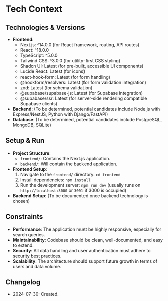 # Tech Context
## Technologies & Versions
- **Frontend**:
  - Next.js: ^14.0.0 (for React framework, routing, API routes)
  - React: ^18.0.0
  - TypeScript: ^5.0.0
  - Tailwind CSS: ^3.0.0 (for utility-first CSS styling)
  - Shadcn UI: Latest (for pre-built, accessible UI components)
  - Lucide React: Latest (for icons)
  - react-hook-form: Latest (for form handling)
  - @hookform/resolvers: Latest (for form validation integration)
  - zod: Latest (for schema validation)
  - @supabase/supabase-js: Latest (for Supabase integration)
  - @supabase/ssr: Latest (for server-side rendering compatible Supabase clients)
- **Backend**: (To be determined, potential candidates include Node.js with Express/NestJS, Python with Django/FastAPI)
- **Database**: (To be determined, potential candidates include PostgreSQL, MongoDB, SQLite)

## Setup & Run
- **Project Structure**:
  - `frontend/`: Contains the Next.js application.
  - `backend/`: Will contain the backend application.
- **Frontend Setup**:
  1. Navigate to the `frontend/` directory: `cd frontend`
  2. Install dependencies: `npm install`
  3. Run the development server: `npm run dev` (usually runs on `http://localhost:3000` or `3001` if 3000 is occupied)
- **Backend Setup**: (To be documented once backend technology is chosen)

## Constraints
- **Performance**: The application must be highly responsive, especially for search queries.
- **Maintainability**: Codebase should be clean, well-documented, and easy to extend.
- **Security**: All data handling and user authentication must adhere to security best practices.
- **Scalability**: The architecture should support future growth in terms of users and data volume.

## Changelog
- 2024-07-30: Created.